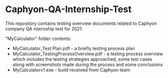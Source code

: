 # Caphyon-QA-Internship-Test
This repository contains testing overview documents related to Caphyon company QA internship test for 2021. 

"MyCalculator" folder contents:

* MyCalculator_Test Plan.pdf - a briefly testing process plan 
* MyCalculator_TestingProcessOverview.pdf - a testing process overview which includes the testing strategies approached, some test cases along with screenshots made during the process and some conclusions
* MyCalculatorv1.exe - build received from Caphyon team 
